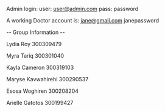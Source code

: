  Admin login: user: user@admin.com pass: password 

 A working Doctor account is: jane@gmail.com janepassword

-- Group Information --

Lydia Roy 300309479

Myra Tariq 300301040

Kayla Cameron 300319103

Maryse Kavwahirehi 300290537

Esosa Woghiren 300208204

Arielle Gatotos 300199427
